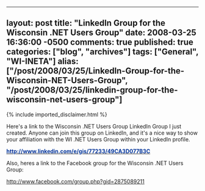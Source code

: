   ---
  layout: post
  title: "LinkedIn Group for the Wisconsin .NET Users Group"
  date: 2008-03-25 16:36:00 -0500
  comments: true
  published: true
  categories: ["blog", "archives"]
  tags: ["General", "WI-INETA"]
  alias: ["/post/2008/03/25/LinkedIn-Group-for-the-Wisconsin-NET-Users-Group", "/post/2008/03/25/linkedin-group-for-the-wisconsin-net-users-group"]
  ---
<!-- more -->
{% include imported_disclaimer.html %}
<p>
Here&#39;s a link to the Wisconsin .NET Users Group LinkedIn Group I just created. Anyone can join this group on LinkedIn, and it&#39;s a nice way to show your affiliation with the WI .NET Users Group within your LinkedIn profile. 
</p>
<p>
<a href="http://www.linkedin.com/e/gis/77233/49CA3D077B3C"><strong><font color="#003399">http://www.linkedin.com/e/gis/77233/49CA3D077B3C</font></strong></a> 
</p>
<p>
Also, heres a&nbsp;link to the Facebook group for the Wisconsin .NET Users Group:
</p>
<p>
<a href="http://www.facebook.com/group.php?gid=2875089211">http://www.facebook.com/group.php?gid=2875089211</a>
</p>
